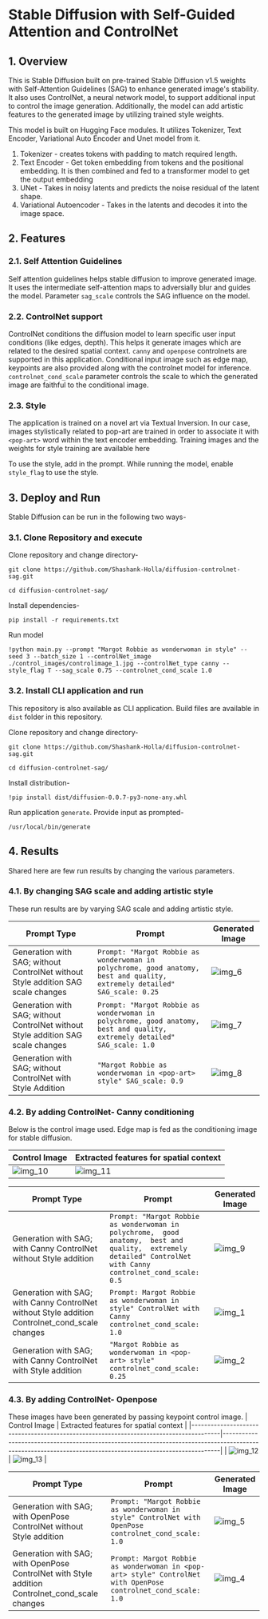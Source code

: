 # Stable Diffusion with Self-Guided Attention and ControlNet

## 1. Overview

This is Stable Diffusion built on pre-trained Stable Diffusion v1.5 weights with Self-Attention Guidelines (SAG) to enhance generated image's stability. It also uses ControlNet, a neural network model, to support additional input to control the image generation. Additionally, the model can add artistic features to the generated image by utilizing trained style weights.

This model is built on Hugging Face modules. It utilizes Tokenizer, Text Encoder, Variational Auto Encoder and Unet model from it.

1. Tokenizer - creates tokens with padding to match required length.
2. Text Encoder - Get token embedding from tokens and the positional embedding. It is then combined and fed to a transformer model to get the output embedding
3. UNet - Takes in noisy latents and predicts the noise residual of the latent shape.
4. Variational Autoencoder - Takes in the latents and decodes it into the image space.

## 2. Features

### 2.1. Self Attention Guidelines

Self attention guidelines helps stable diffusion to improve generated image. It uses the intermediate self-attention maps to adversially blur and guides the model. Parameter `sag_scale` controls the SAG influence on the model.

### 2.2. ControlNet support

ControlNet conditions the diffusion model to learn specific user input conditions (like edges, depth). This helps it generate images which are related to the desired spatial context. `canny` and `openpose` controlnets are supported in this application. Conditional input image such as edge map, keypoints are also provided along with the controlnet model for inference.
`controlnet_cond_scale` parameter controls the scale to which the generated image are faithful to the conditional image.

### 2.3. Style

The application is trained on a novel art via Textual Inversion. In our case, images stylistically related to pop-art are trained in order to associate it with `<pop-art>` word within the text encoder embedding. Training images and the weights for style training are available here [<pop-art>](https://huggingface.co/sd-concepts-library/pop-art)

To use the style, add <pop-art> in the prompt. While running the model, enable `style_flag` to use the style.

## 3. Deploy and Run

Stable Diffusion can be run in the following two ways-

### 3.1. Clone Repository and execute

Clone repository and change directory-

```
git clone https://github.com/Shashank-Holla/diffusion-controlnet-sag.git

cd diffusion-controlnet-sag/
```

Install dependencies-

```
pip install -r requirements.txt
```

Run model

```
!python main.py --prompt "Margot Robbie as wonderwoman in style" --seed 3 --batch_size 1 --controlNet_image ./control_images/controlimage_1.jpg --controlNet_type canny --style_flag T --sag_scale 0.75 --controlnet_cond_scale 1.0
```

### 3.2. Install CLI application and run

This repository is also available as CLI application. Build files are available in `dist` folder in this repository.

Clone repository and change directory-

```
git clone https://github.com/Shashank-Holla/diffusion-controlnet-sag.git

cd diffusion-controlnet-sag/
```

Install distribution-

```
!pip install dist/diffusion-0.0.7-py3-none-any.whl
```

Run application `generate`. Provide input as prompted-

```
/usr/local/bin/generate
```

## 4. Results

Shared here are few run results by changing the various parameters.

### 4.1. By changing SAG scale and adding artistic style

These run results are by varying SAG scale and adding artistic style.

| Prompt Type                                                                      | Prompt                                                                                                                         | Generated Image             |
| -------------------------------------------------------------------------------- | ------------------------------------------------------------------------------------------------------------------------------ | --------------------------- |
| Generation with SAG; without ControlNet without Style addition SAG scale changes | `Prompt: "Margot Robbie as wonderwoman in  polychrome, good anatomy,  best and quality, extremely detailed"  SAG_scale: 0.25 ` | ![img_6](results/MR_p6.png) |
| Generation with SAG; without ControlNet without Style addition SAG scale changes | `Prompt: "Margot Robbie as wonderwoman in  polychrome, good anatomy,  best and quality, extremely detailed" SAG_scale: 1.0`    | ![img_7](results/MR_p7.png) |
| Generation with SAG; without ControlNet with Style Addition                      | `"Margot Robbie as wonderwoman in <pop-art> style" SAG_scale: 0.9`                                                             | ![img_8](results/MR_p8.png) |

### 4.2. By adding ControlNet- Canny conditioning

Below is the control image used. Edge map is fed as the conditioning image for stable diffusion.

| Control Image                 | Extracted features for spatial context |
| ----------------------------- | -------------------------------------- |
| ![img_10](results/MR_p10.png) | ![img_11](results/MR_p11.png)          |

| Prompt Type                                                                                     | Prompt                                                                                                                                                          | Generated Image             |
| ----------------------------------------------------------------------------------------------- | --------------------------------------------------------------------------------------------------------------------------------------------------------------- | --------------------------- |
| Generation with SAG; with Canny ControlNet without Style addition                               | `Prompt: "Margot Robbie as wonderwoman in polychrome,  good anatomy,  best and quality,  extremely detailed" ControlNet with Canny controlnet_cond_scale: 0.5 ` | ![img_9](results/MR_p9.png) |
| Generation with SAG; with Canny ControlNet without Style addition Controlnet_cond_scale changes | `Prompt: Margot Robbie as wonderwoman in style" ControlNet with Canny  controlnet_cond_scale: 1.0`                                                              | ![img_1](results/MR_p1.png) |
| Generation with SAG; with Canny ControlNet with Style addition                                  | `"Margot Robbie as wonderwoman in <pop-art> style" controlnet_cond_scale: 0.25`                                                                                 | ![img_2](results/MR_p2.png) |

### 4.3. By adding ControlNet- Openpose

These images have been generated by passing keypoint control image.
| Control Image | Extracted features for spatial context |
|---------------------------------------------------------------------------------------|-----------------------------------------------------------------------------------------------------------------------------------------------------------|
| ![img_12](results/MR_p12.png) | ![img_13](results/MR_p13.png) |

| Prompt Type                                                                                     | Prompt                                                                                                 | Generated Image             |
| ----------------------------------------------------------------------------------------------- | ------------------------------------------------------------------------------------------------------ | --------------------------- |
| Generation with SAG; with OpenPose ControlNet without Style addition                            | `Prompt: "Margot Robbie as wonderwoman in style" ControlNet with OpenPose controlnet_cond_scale: 1.0 ` | ![img_5](results/MR_p5.png) |
| Generation with SAG; with OpenPose ControlNet with Style addition Controlnet_cond_scale changes | `Prompt: Margot Robbie as wonderwoman in <pop-art> style" ControlNet with OpenPose  controlnet_cond_scale: 1.0`  | ![img_4](results/MR_p4.png) |
